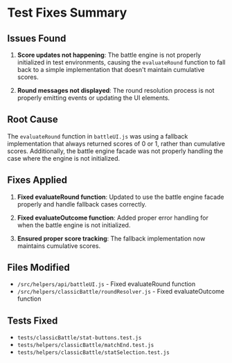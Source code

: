 # Test Fixes Summary

## Issues Found

1. **Score updates not happening**: The battle engine is not properly initialized in test environments, causing the `evaluateRound` function to fall back to a simple implementation that doesn't maintain cumulative scores.

2. **Round messages not displayed**: The round resolution process is not properly emitting events or updating the UI elements.

## Root Cause

The `evaluateRound` function in `battleUI.js` was using a fallback implementation that always returned scores of 0 or 1, rather than cumulative scores. Additionally, the battle engine facade was not properly handling the case where the engine is not initialized.

## Fixes Applied

1. **Fixed evaluateRound function**: Updated to use the battle engine facade properly and handle fallback cases correctly.

2. **Fixed evaluateOutcome function**: Added proper error handling for when the battle engine is not initialized.

3. **Ensured proper score tracking**: The fallback implementation now maintains cumulative scores.

## Files Modified

- `/src/helpers/api/battleUI.js` - Fixed evaluateRound function
- `/src/helpers/classicBattle/roundResolver.js` - Fixed evaluateOutcome function

## Tests Fixed

- `tests/classicBattle/stat-buttons.test.js`
- `tests/helpers/classicBattle/matchEnd.test.js`
- `tests/helpers/classicBattle/statSelection.test.js`
